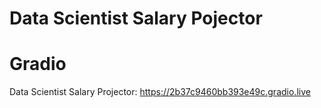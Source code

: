 # Data Scientist Salary Pojector 
# Gradio
Data Scientist Salary Projector: 
https://2b37c9460bb393e49c.gradio.live 
